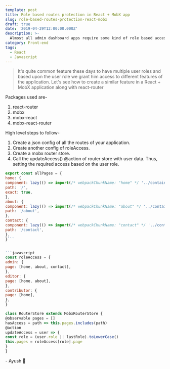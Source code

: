 ```yaml
---
template: post
title: Role based routes protection in React + MobX app
slug: role-based-routes-protection-react-mobx
draft: true
date: '2019-04-29T12:00:00.000Z'
description: >-
  Almost all admin dashboard apps require some kind of role based access to enable disable access to the features of app based upon the user's role...
category: Front-end
tags:
  - React
  - Javascript
---
```


>It's quite common feature these days to have multiple user roles and based upon the user role we grant him access to different features of the application. Let's see how to create a similar feature in a React + MobX application along with react-router

Packages used are-

1. react-router
2. mobx
3. mobx-react
4. mobx-react-router

High level steps to follow-

1. Create a json config of all the routes of your application.
2. Create another config of roleAccess.
3. Create a mobx router store.
4. Call the updateAccess() @action of router store with user data. Thus, setting the required access based on the user role.

```javascript
export const allPages = {
home: {
component: lazy(() => import(/* webpackChunkName: "home" */ '../containers/home')),
path: '/',
exact: true,
},
about: {
component: lazy(() => import(/* webpackChunkName: "about" */ '../containers/about')),
path: '/about',
},
contact: {
component: lazy(() => import(/* webpackChunkName: "contact" */ '../containers/contact')),
path: '/contact',
},
}```


```javascript
const roleAccess = {
admin: {
page: [home, about, contact],
},
editor: {
page: [home, about],
},
contributor: {
page: [home],
},
}
```

```javascript
class RouterStore extends MobxRouterStore {
@observable pages = []
hasAccess = path => this.pages.includes(path)
@action
updateAccess = user => {
const role = (user.role || lastRole).toLowerCase()
this.pages = roleAccess[role].page
}
}
```

\- Ayush 🙂
